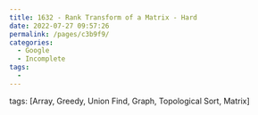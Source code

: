 ```yaml
---
title: 1632 - Rank Transform of a Matrix - Hard
date: 2022-07-27 09:57:26
permalink: /pages/c3b9f9/
categories:
  - Google
  - Incomplete
tags:
  - 
---
```

tags: [Array, Greedy, Union Find, Graph, Topological Sort, Matrix]
